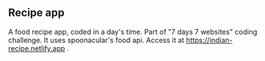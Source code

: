 ## Recipe app

A food recipe app, coded in a day's time. Part of "7 days 7 websites" coding
challenge. It uses spoonacular's food api. Access it at https://indian-recipe.netlify.app .
